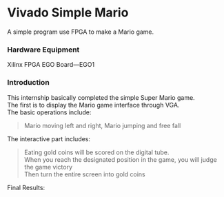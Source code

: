 # Vivado Simple Mario
A simple program use FPGA to make a Mario game.  

### Hardware Equipment
Xilinx FPGA EGO Board—EGO1

### Introduction
This internship basically completed the simple Super Mario game.  
The first is to display the Mario game interface through VGA.  
The basic operations include:  
> Mario moving left and right, Mario jumping and free fall

The interactive part includes:

> Eating gold coins will be scored on the digital tube.  
> When you reach the designated position in the game, you will judge the game victory  
> Then turn the entire screen into gold coins

Final Results:


